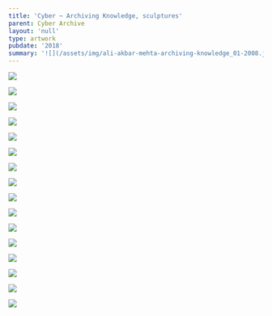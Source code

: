 ```yaml
---
title: 'Cyber ~ Archiving Knowledge, sculptures'
parent: Cyber Archive
layout: 'null'
type: artwork
pubdate: '2018'
summary: '![](/assets/img/ali-akbar-mehta-archiving-knowledge_01-2008.jpg)'
---
```

![](/assets/img/ali-akbar-mehta-archiving-knowledge_02-2008.jpg)

![](/assets/img/ali-akbar-mehta-archiving-knowledge_03-2008.jpg)

![](/assets/img/ali-akbar-mehta-archiving-knowledge_04-2008.jpg)

![](/assets/img/ali-akbar-mehta-archiving-knowledge_05-2008.jpg)

![](/assets/img/ali-akbar-mehta-archiving-knowledge_06-2008.jpg)

![](/assets/img/ali-akbar-mehta-archiving-knowledge_07-2008.jpg)

![](/assets/img/ali-akbar-mehta-archiving-knowledge_08-2008.jpg)

![](/assets/img/ali-akbar-mehta-archiving-knowledge_09-2008.jpg)

![](/assets/img/ali-akbar-mehta-archiving-knowledge_10-2018.jpg)

![](/assets/img/ali-akbar-mehta-archiving-knowledge_11-2018.jpg)

![](/assets/img/ali-akbar-mehta-archiving-knowledge_12-2018.jpg)

![](/assets/img/ali-akbar-mehta-archiving-knowledge_13-2018.jpg)

![](/assets/img/ali-akbar-mehta-archiving-knowledge_14-2018.jpg)

![](/assets/img/ali-akbar-mehta-archiving-knowledge_15-2018.jpg)

![](/assets/img/ali-akbar-mehta-archiving-knowledge_16-2018.jpg)

![](/assets/img/ali-akbar-mehta-archiving-knowledge_17-2018.jpg)
